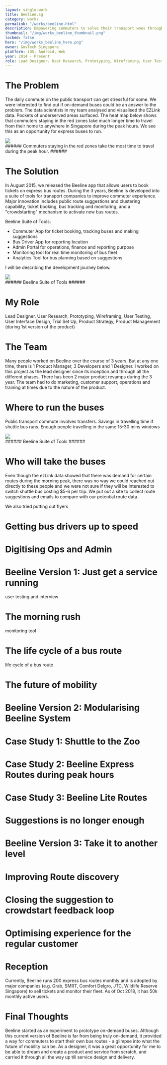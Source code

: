 ```yaml
---
layout: single-work
title: Beeline.sg
category: works
permalink: "/works/beeline.html"
description: Empowering commuters to solve their transport woes through crowdsourcing.
thumbnail: "/img/works_beeline_thumbnail.png"
locked: false
hero: "/img/works_beeline_hero.png"
owner: GovTech Singapore
platform: iOS, Android, Web
year: 2014 - Present
role: Lead Designer. User Research, Prototyping, Wireframing, User Testing, User Interface Design, Trial Set Up, Product Strategy, Product Management
---
```


# The Problem #
  The daily commute on the public transport can get stressful for some. We were interested to find out if on-demand buses could be an answer to the problem. The data scientists in my team analysed and visualised the EZLink data. Pockets of underserved areas surfaced. The heat map below shows that commuters staying in the red zones take much longer time to travel from their home to anywhere in Singapore during the peak hours. We see this as an opportunity for express buses to run.

  <div><img src="/img/beeline_heatmap.png"></div>
###### Commuters staying in the red zones take the most time to travel during the peak hour. ######

# The Solution #
In August 2015, we released the Beeline app that allows users to book tickets on express bus routes. During the 3 years, Beeline is developed into a suite of tools for transport companies to improve commuter experience. Major innovation includes public route suggestions and clustering capability, ticket booking, bus tracking and monitoring, and a "crowdstarting" mechanism to activate new bus routes.

Beeline Suite of Tools:

- Commuter App for ticket booking, tracking buses and making suggestions
- Bus Driver App for reporting location
- Admin Portal for operations, finance and reporting purpose
- Monitoring tool for real time monitoring of bus fleet
- Analytics Tool for bus planning based on suggestions

I will be describing the development journey below.

<div><img src="/img/beeline_suite"></div>
###### Beeline Suite of Tools ######

# My Role #
Lead Designer. User Research, Prototyping, Wireframing, User Testing, User Interface Design, Trial Set Up, Product Strategy, Product Management (during 1st version of the product)

# The Team #
Many people worked on Beeline over the course of 3 years. But at any one time, there is 1 Product Manager, 3 Developers and 1 Designer. I worked on this project as the lead designer since its inception and through all the different phases. There has been 2 major product revamps during the 3 year. The team had to do marketing, customer support, operations and training at times due to the nature of the product.

# Where to run the buses #
Public transport commute involves transfers. Savings in travelling time if shuttle bus runs. Enough people travelling in the same 15-30 mins windows
<div><img src="/img/beeline_ondemandbusroutes"></div>
###### Beeline Suite of Tools ######

# Who will take the buses #
Even though the ezLink data showed that there was demand for certain routes during the morning peak, there was no way we could reached out directly to these people and we were not sure if they will be interested to switch shuttle bus costing $5-6 per trip. We put out a site to collect route suggestions and emails to compare with our potential route data.

We also tried putting out flyers

# Getting bus drivers up to speed #

# Digitising Ops and Admin #

# Beeline Version 1: Just get a service running #
user testing and interview

# The morning rush #
monitoring tool

# The life cycle of a bus route #
life cycle of a bus route

# The future of mobility #

# Beeline Version 2: Modularising Beeline System #

# Case Study 1: Shuttle to the Zoo #

# Case Study 2: Beeline Express Routes during peak hours #

# Case Study 3: Beeline Lite Routes #

# Suggestions is no longer enough #

# Beeline Version 3: Take it to another level #

# Improving Route discovery #

# Closing the suggestion to crowdstart feedback loop #

# Optimising experience for the regular customer #

# Reception #
Currently, Beeline runs 200 express bus routes monthly and is adopted by major companies (e.g. Grab, SMRT, Comfort Delgro, JTC, Wildlife Reserve Singapore) to sell tickets and monitor their fleet. As of Oct 2018, it has 50k monthly active users.


# Final Thoughts #
 Beeline started as an experiment to prototype on-demand buses. Although this current version of Beeline is far from being truly on-demand, it provided a way for commuters to start their own bus routes - a glimpse into what the future of mobility can be. As a designer, it was a great opportunity for me to be able to dream and create a product and service from scratch, and carried it through all the way up till service design and delivery.

